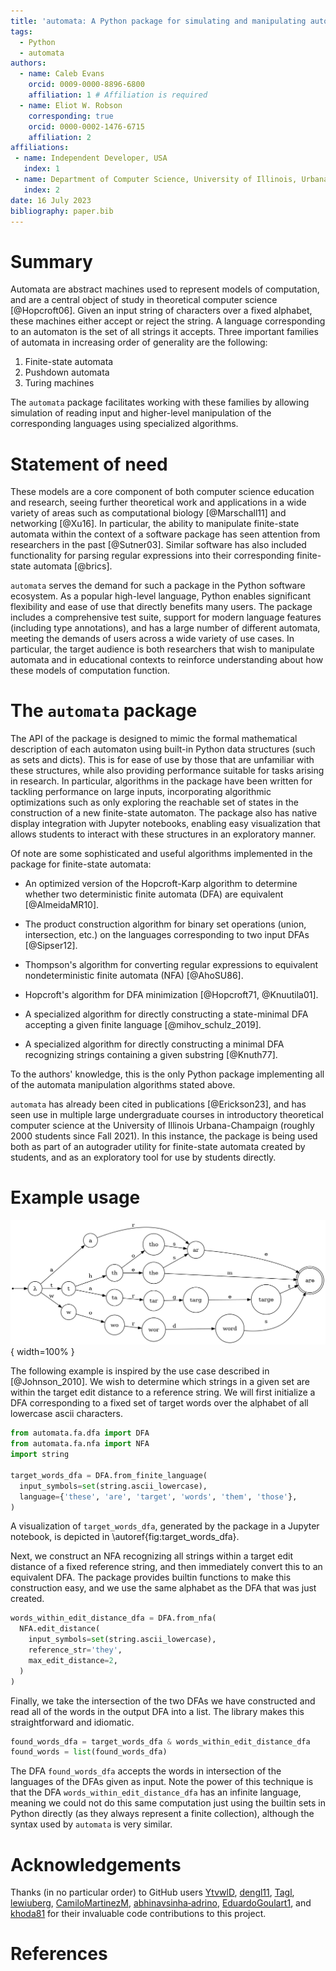 ```yaml
---
title: 'automata: A Python package for simulating and manipulating automata'
tags:
  - Python
  - automata
authors:
  - name: Caleb Evans
    orcid: 0009-0000-8896-6800
    affiliation: 1 # Affiliation is required
  - name: Eliot W. Robson
    corresponding: true
    orcid: 0000-0002-1476-6715
    affiliation: 2
affiliations:
 - name: Independent Developer, USA
   index: 1
 - name: Department of Computer Science, University of Illinois, Urbana, IL, USA
   index: 2
date: 16 July 2023
bibliography: paper.bib
---
```


# Summary

Automata are abstract machines used to represent models of computation, and are a central object of study in theoretical computer science
[@Hopcroft06]. Given an input string of characters over a fixed alphabet, these machines either accept or reject the string. A language corresponding to an automaton is
the set of all strings it accepts. Three important families of automata in increasing order of generality are the following:

1. Finite-state automata
2. Pushdown automata
3. Turing machines

The `automata` package facilitates working with these families by allowing simulation of reading input and higher-level manipulation
of the corresponding languages using specialized algorithms.

# Statement of need

These models are a core component of both computer science education and research, seeing further theoretical work
and applications in a wide variety of areas such as computational biology [@Marschall11] and networking [@Xu16].
In particular, the ability to manipulate finite-state automata within the context of a software package has seen attention from
researchers in the past [@Sutner03]. Similar software has also included
functionality for parsing regular expressions into their corresponding finite-state automata [@brics].

`automata` serves the demand for such a package in the Python software ecosystem. As a popular high-level language, Python enables
significant flexibility and ease of use that directly benefits many users. The package includes a comprehensive test suite,
support for modern language features (including type annotations), and has a large number of different automata,
meeting the demands of users across a wide variety of use cases. In particular, the target audience
is both researchers that wish to manipulate automata and in educational contexts to reinforce understanding about how these
models of computation function.


# The `automata` package

The API of the package is designed to mimic the formal mathematical description of each automaton using built-in Python data structures
(such as sets and dicts). This is for ease of use by those that are unfamiliar with these structures, while also providing performance
suitable for tasks arising in research. In particular, algorithms in the package have been written for tackling
performance on large inputs, incorporating algorithmic optimizations such as only exploring the reachable set of states
in the construction of a new finite-state automaton. The package also has native display integration with Jupyter
notebooks, enabling easy visualization that allows students to interact with these structures in an exploratory manner.

Of note are some sophisticated and useful algorithms implemented in the package for finite-state automata:

- An optimized version of the Hopcroft-Karp algorithm to determine whether two deterministic finite automata (DFA) are equivalent [@AlmeidaMR10].

- The product construction algorithm for binary set operations (union, intersection, etc.) on the languages corresponding to two input DFAs [@Sipser12].

- Thompson's algorithm for converting regular expressions to equivalent nondeterministic finite automata (NFA) [@AhoSU86].

- Hopcroft's algorithm for DFA minimization [@Hopcroft71, @Knuutila01].

- A specialized algorithm for directly constructing a state-minimal DFA accepting a given finite language [@mihov_schulz_2019].

- A specialized algorithm for directly constructing a minimal DFA recognizing strings containing
a given substring [@Knuth77].

To the authors' knowledge, this is the only Python package implementing all of the automata manipulation algorithms stated above.

`automata` has already been cited in publications [@Erickson23], and has seen use in multiple large undergraduate courses in introductory
theoretical computer science at the University of Illinois Urbana-Champaign (roughly 2000 students since Fall 2021). In this instance, the package is being used
both as part of an autograder utility for finite-state automata created by students, and as an exploratory tool for use by students directly.

# Example usage

![A visualization of `target_words_dfa`. Transitions on characters leading to immediate rejections are omitted.\label{fig:target_words_dfa}](finite_language_dfa.png){ width=100% }

The following example is inspired by the use case described in [@Johnson_2010].
We wish to determine which strings in a given set are within the target edit distance
to a reference string. We will first initialize a DFA corresponding to a fixed set of target words
over the alphabet of all lowercase ascii characters.

```python
from automata.fa.dfa import DFA
from automata.fa.nfa import NFA
import string

target_words_dfa = DFA.from_finite_language(
  input_symbols=set(string.ascii_lowercase),
  language={'these', 'are', 'target', 'words', 'them', 'those'},
)
```
A visualization of `target_words_dfa`, generated by the package in a Jupyter notebook,
is depicted in \autoref{fig:target_words_dfa}.

Next, we construct an NFA recognizing all strings within a target edit distance of a fixed
reference string, and then immediately convert this to an equivalent DFA. The package provides
builtin functions to make this construction easy, and we use the same alphabet as the DFA that was just created.

```python
words_within_edit_distance_dfa = DFA.from_nfa(
  NFA.edit_distance(
    input_symbols=set(string.ascii_lowercase),
    reference_str='they',
    max_edit_distance=2,
  )
)
```

Finally, we take the intersection of the two DFAs we have constructed and read all of
the words in the output DFA into a list. The library makes this straightforward and idiomatic.

```python
found_words_dfa = target_words_dfa & words_within_edit_distance_dfa
found_words = list(found_words_dfa)
```

The DFA `found_words_dfa` accepts the words in intersection of the languages of the
DFAs given as input. Note the power of this technique is that the DFA `words_within_edit_distance_dfa`
has an infinite language, meaning we could not do this same computation just using the builtin
sets in Python directly (as they always represent a finite collection), although the
syntax used by `automata` is very similar.

# Acknowledgements

Thanks (in no particular order) to GitHub users
[YtvwlD](https://github.com/YtvwlD),
[dengl11](https://github.com/dengl11),
[Tagl](https://github.com/Tagl),
[lewiuberg](https://github.com/lewiuberg),
[CamiloMartinezM](https://github.com/CamiloMartinezM),
[abhinavsinha‑adrino](https://github.com/abhinavsinha-adrino),
[EduardoGoulart1](https://github.com/EduardoGoulart1), and
[khoda81](https://github.com/khoda81)
for their invaluable code contributions to this project.

# References
